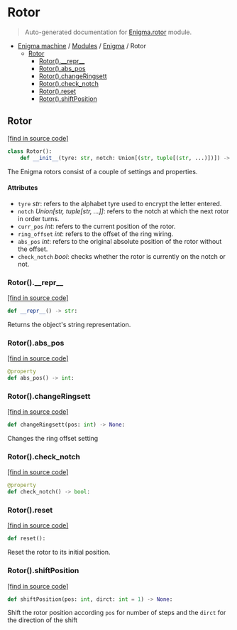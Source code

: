 <!-- @format -->

# Rotor

> Auto-generated documentation for [Enigma.rotor](blob/master/Enigma/rotor.py) module.

-   [Enigma machine](..\README.md#enigma-machine-index) / [Modules](..\MODULES.md#enigma-machine-modules) / [Enigma](index.md#enigma) / Rotor
    -   [Rotor](#rotor)
        -   [Rotor().\_\_repr\_\_](#rotor__repr__)
        -   [Rotor().abs_pos](#rotorabs_pos)
        -   [Rotor().changeRingsett](#rotorchangeringsett)
        -   [Rotor().check_notch](#rotorcheck_notch)
        -   [Rotor().reset](#rotorreset)
        -   [Rotor().shiftPosition](#rotorshiftposition)

## Rotor

[[find in source code]](blob/master/Enigma/rotor.py#L6)

```python
class Rotor():
    def __init__(tyre: str, notch: Union[(str, tuple[(str, ...)])]) -> None:
```

The Enigma rotors consist of a couple of settings and properties.

#### Attributes

-   `tyre` _str_: refers to the alphabet tyre used to encrypt the letter entered.
-   `notch` _Union[str, tuple[str, ...]]_: refers to the notch at which the next rotor in order turns.
-   `curr_pos` _int_: refers to the current position of the rotor.
-   `ring_offset` _int_: refers to the offset of the ring wiring.
-   `abs_pos` _int_: refers to the original absolute position of the rotor without the offset.
-   `check_notch` _bool_: checks whether the rotor is currently on the notch or not.

### Rotor().\_\_repr\_\_

[[find in source code]](blob/master/Enigma/rotor.py#L38)

```python
def __repr__() -> str:
```

Returns the object's string representation.

### Rotor().abs_pos

[[find in source code]](blob/master/Enigma/rotor.py#L27)

```python
@property
def abs_pos() -> int:
```

### Rotor().changeRingsett

[[find in source code]](blob/master/Enigma/rotor.py#L58)

```python
def changeRingsett(pos: int) -> None:
```

Changes the ring offset setting

### Rotor().check_notch

[[find in source code]](blob/master/Enigma/rotor.py#L31)

```python
@property
def check_notch() -> bool:
```

### Rotor().reset

[[find in source code]](blob/master/Enigma/rotor.py#L51)

```python
def reset():
```

Reset the rotor to its initial position.

### Rotor().shiftPosition

[[find in source code]](blob/master/Enigma/rotor.py#L67)

```python
def shiftPosition(pos: int, dirct: int = 1) -> None:
```

Shift the rotor position according `pos` for number of steps and the `dirct` for
the direction of the shift
